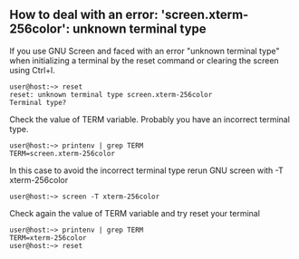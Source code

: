
## How to deal with an error: 'screen.xterm-256color': unknown terminal type

If you use GNU Screen and faced with an error "unknown terminal type" when initializing a terminal by the reset command or clearing the screen using Ctrl+l.

```console
user@host:~> reset
reset: unknown terminal type screen.xterm-256color
Terminal type?
```

Check the value of TERM variable. Probably you have an incorrect terminal type.

```console
user@host:~> printenv | grep TERM
TERM=screen.xterm-256color
```

In this case to avoid the incorrect terminal type rerun GNU screen with -T xterm-256color

```console
user@host:~> screen -T xterm-256color
```

Check again the value of TERM variable and try reset your terminal

```console
user@host:~> printenv | grep TERM
TERM=xterm-256color
user@host:~> reset
```
